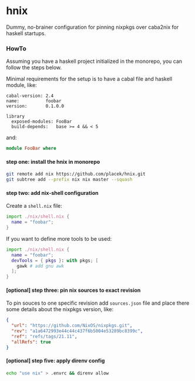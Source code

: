 # hnix

Dummy, no-brainer configuration for pinning nixpkgs over caba2nix
for haskell startups.

### HowTo

Assuming you have a haskell project initialized in the monorepo, you can follow
the steps below.

Minimal requirements for the setup is to have a cabal file and haskell module,
like:

```cabal
cabal-version: 2.4
name:          foobar
version:       0.1.0.0

library
  exposed-modules: FooBar
  build-depends:   base >= 4 && < 5
```

and:

```haskell
module FooBar where
```

#### step one: install the hnix in monorepo

```sh
git remote add nix https://github.com/placek/hnix.git
git subtree add --prefix nix nix master --squash
```

#### step two: add nix-shell configuration

Create a `shell.nix` file:

```nix
import ./nix/shell.nix {
  name = "foobar";
}
```

If you want to define more tools to be used:

```nix
import ./nix/shell.nix {
  name = "foobar";
  devTools = { pkgs }: with pkgs; [
    gawk # add gnu awk
  ];
}
```

#### [optional] step three: pin nix sources to exact revision

To pin souces to one specific revision add `sources.json` file and place there
some details about the nixpkgs version, like:

```json
{
  "url": "https://github.com/NixOS/nixpkgs.git",
  "rev": "a1a6472993e44c44c437f6b5004e53289bc8399c",
  "ref": "refs/tags/21.11",
  "allRefs": true
}
```

#### [optional] step five: apply direnv config

```sh
echo "use nix" > .envrc && direnv allow
```
